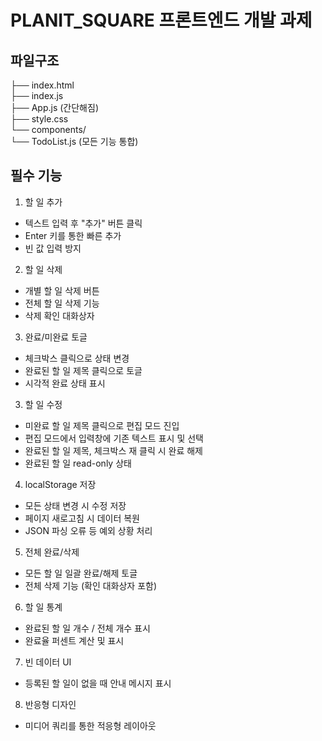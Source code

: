 # PLANIT_SQUARE 프론트엔드 개발 과제

## 파일구조

├── index.html  
├── index.js   
├── App.js (간단해짐)  
├── style.css  
└── components/  
    └── TodoList.js (모든 기능 통합)  


## 필수 기능

1. 할 일 추가

- 텍스트 입력 후 "추가" 버튼 클릭
- Enter 키를 통한 빠른 추가
- 빈 값 입력 방지


2. 할 일 삭제

- 개별 할 일 삭제 버튼
- 전체 할 일 삭제 기능
- 삭제 확인 대화상자


3. 완료/미완료 토글

- 체크박스 클릭으로 상태 변경
- 완료된 할 일 제목 클릭으로 토글
- 시각적 완료 상태 표시


3. 할 일 수정

- 미완료 할 일 제목 클릭으로 편집 모드 진입
- 편집 모드에서 입력창에 기존 텍스트 표시 및 선택
- 완료된 할 일 제목, 체크박스 재 클릭 시 완료 해제
- 완료된 할 일 read-only 상태


4. localStorage 저장

- 모든 상태 변경 시 수정 저장
- 페이지 새로고침 시 데이터 복원
- JSON 파싱 오류 등 예외 상황 처리


5. 전체 완료/삭제

- 모든 할 일 일괄 완료/해제 토글
- 전체 삭제 기능 (확인 대화상자 포함)


6. 할 일 통계

- 완료된 할 일 개수 / 전체 개수 표시
- 완료율 퍼센트 계산 및 표시


7. 빈 데이터 UI

- 등록된 할 일이 없을 때 안내 메시지 표시


8. 반응형 디자인
- 미디어 쿼리를 통한 적응형 레이아웃
